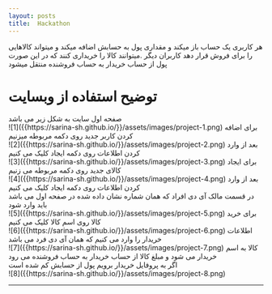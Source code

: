 ```yaml
---
layout: posts
title:  Hackathon
---
```


هر کاربری یک حساب باز میکند و مقداری پول به حسابش اضافه میکند و میتواند کالاهایی را برای فروش قرار دهد کاربران دیگر .میتوانند کالا را خریداری کنند که در این صورت پول از حساب خریدار به حساب فروشنده منتقل میشود

 <h1>توضیح استفاده از وبسایت</h1>
صفحه اول سایت به شکل زیر می باشد
<br>
![1]({{https://sarina-sh.github.io/}}/assets/images/project-1.png)
برای اضافه کردن کاربر جدید روی دکمه مربوطه میزنیم 
<br>
![2]({{https://sarina-sh.github.io/}}/assets/images/project-2.png)
بعد از وارد کردن اطلاعات روی دکمه ایجاد کلیک می کنیم 
<br>
![3]({{https://sarina-sh.github.io/}}/assets/images/project-3.png)
برای ایجاد کالای جدید روی دکمه مربوطه می زنیم 
<br>
![4]({{https://sarina-sh.github.io/}}/assets/images/project-4.png)
بعد از وارد کردن اطلاعات روی دکمه ایجاد کلیک می کنیم 
<br>
در قسمت مالک آی دی افراد که همان شماره نشان داده شده در صفحه اول می باشد باید وارد شود
<br>
![5]({{https://sarina-sh.github.io/}}/assets/images/project-5.png)
برای خرید کالا روی اسم کالا کلیک می کنیم 
<br>
![6]({{https://sarina-sh.github.io/}}/assets/images/project-6.png)
اطلاعات خریدار را وارد می کنیم که همان آی دی فرد می باشد  
<br>
![7]({{https://sarina-sh.github.io/}}/assets/images/project-7.png)
کالا به اسم خریدار می شود و مبلغ کالا از حساب خریدار به حساب فروشنده می رود 
<br>
اگر به پروفایل خریدار برویم پول از حسابش کم شده است
<br>
![8]({{https://sarina-sh.github.io/}}/assets/images/project-8.png)

---
